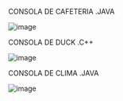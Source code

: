 CONSOLA DE CAFETERIA .JAVA


![image](https://github.com/LuisAngelXicotencatl/desarrolloBasadoModelos/assets/93211415/5f4fef5d-6b73-45d6-bec3-f2bfe651d368)


CONSOLA DE DUCK .C++

![image](https://github.com/LuisAngelXicotencatl/desarrolloBasadoModelos/assets/93211415/6b05dd2e-291f-447f-a359-0537127cf07b)

CONSOLA DE CLIMA .JAVA 

![image](https://github.com/LuisAngelXicotencatl/desarrolloBasadoModelos/assets/93211415/161dc95f-180f-40ee-99d0-a8cf05fbd518)
